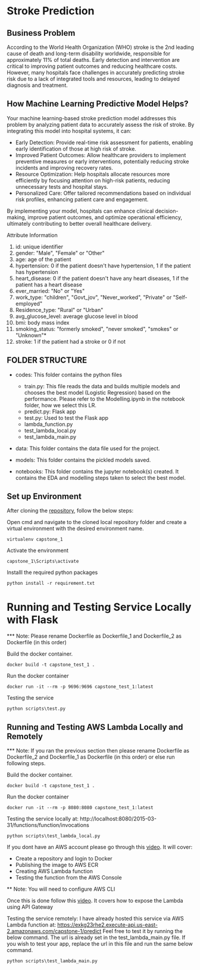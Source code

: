 # Stroke Prediction

## Business Problem

According to the World Health Organization (WHO) stroke is the 2nd leading cause of death and long-term disability worldwide, responsible for approximately 11% of total deaths. Early detection and intervention are critical to improving patient outcomes and reducing healthcare costs. However, many hospitals face challenges in accurately predicting stroke risk due to a lack of integrated tools and resources, leading to delayed diagnosis and treatment.

## How Machine Learning Predictive Model Helps?

Your machine learning-based stroke prediction model addresses this problem by analyzing patient data to accurately assess the risk of stroke. By integrating this model into hospital systems, it can:

 - Early Detection: Provide real-time risk assessment for patients, enabling early identification of those at high risk of stroke.
 - Improved Patient Outcomes: Allow healthcare providers to implement preventive measures or early interventions, potentially reducing stroke incidents and improving recovery rates.
 - Resource Optimization: Help hospitals allocate resources more efficiently by focusing attention on high-risk patients, reducing unnecessary tests and hospital stays.
 - Personalized Care: Offer tailored recommendations based on individual risk profiles, enhancing patient care and engagement.

By implementing your model, hospitals can enhance clinical decision-making, improve patient outcomes, and optimize operational efficiency, ultimately contributing to better overall healthcare delivery.

Attribute Information
1) id: unique identifier
2) gender: "Male", "Female" or "Other"
3) age: age of the patient
4) hypertension: 0 if the patient doesn't have hypertension, 1 if the patient has hypertension
5) heart_disease: 0 if the patient doesn't have any heart diseases, 1 if the patient has a heart disease
6) ever_married: "No" or "Yes"
7) work_type: "children", "Govt_jov", "Never_worked", "Private" or "Self-employed"
8) Residence_type: "Rural" or "Urban"
9) avg_glucose_level: average glucose level in blood
10) bmi: body mass index
11) smoking_status: "formerly smoked", "never smoked", "smokes" or "Unknown"*
12) stroke: 1 if the patient had a stroke or 0 if not

## FOLDER STRUCTURE
- codes: This folder contains the python files
    - train.py: This file reads the data and builds multiple models and chooses the best model (Logistic Regression) based on the performance. Please refer to the Modelling.ipynb in the notebook folder, how we select this LR.
    - predict.py: Flask app
    - test.py: Used to test the Flask app
    - lambda_function.py
    - test_lambda_local.py
    - test_lambda_main.py 

- data: This folder contains the data file used for the project.

- models: This folder contains the pickled models saved.

- notebooks: This folder contains the jupyter notebook(s) created. It contains the EDA and modelling steps taken to select the best model. 


## Set up Environment

After cloning the [repository](https://github.com/soumikghosal/Capstone-Project-1), follow the below steps:

Open cmd and navigate to the cloned local repository folder and create a virtual environment with the desired environment name.
```
virtualenv capstone_1
```
Activate the environment
```
capstone_1\Scripts\activate
```
Installl the required python packages
```
python install -r requirement.txt
```

# Running and Testing Service Locally with Flask

*** Note: Please rename Dockerfile as Dockerfile_1 and Dockerfile_2 as Dockerfile (in this order)

Build the docker container.
```
docker build -t capstone_test_1 .
```
Run the docker container
```
docker run -it --rm -p 9696:9696 capstone_test_1:latest
```
Testing the service
```
python scripts\test.py
```

## Running and Testing AWS Lambda Locally and Remotely

*** Note: If you ran the previous section then please rename Dockerfile as Dockerfile_2 and Dockerfile_1 as Dockerfile (in this order) or else run following steps.

Build the docker container.
```
docker build -t capstone_test_1 .
```
Run the docker container
```
docker run -it --rm -p 8080:8080 capstone_test_1:latest
```
Testing the service locally at: http://localhost:8080/2015-03-31/functions/function/invocations
```
python scripts\test_lambda_local.py
```

If you dont have an AWS account please go through this [video](https://www.youtube.com/watch?v=kBch5oD5BkY&list=PL3MmuxUbc_hIhxl5Ji8t4O6lPAOpHaCLR&index=87). It will cover:
- Create a repository and login to Docker
- Publishing the image to AWS ECR
- Creating AWS Lambda function
- Testing the function from the AWS Console

** Note: You will need to configure AWS CLI

Once this is done follow this [video](https://www.youtube.com/watch?v=wyZ9aqQOXvs&list=PL3MmuxUbc_hIhxl5Ji8t4O6lPAOpHaCLR&index=88). It covers how to expose the Lambda using API Gateway


Testing the service remotely: I have already hosted this service via AWS Lambda function at: https://exkg23rhe2.execute-api.us-east-2.amazonaws.com/capstone-1/predict
Feel free to test it by running the below command. The url is already set in the test_lambda_main.py file. If you wish to test your app, replace the url in this file and run the same below command.

```
python scripts\test_lambda_main.py
```

